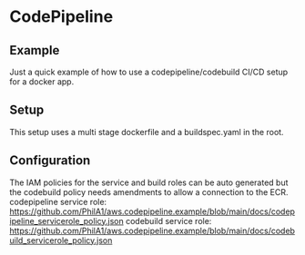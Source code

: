 # CodePipeline

## Example
Just a quick example of how to use a codepipeline/codebuild CI/CD setup for a docker app.

## Setup
This setup uses a multi stage dockerfile and a buildspec.yaml in the root.

## Configuration
The IAM policies for the service and build roles can be auto generated but the codebuild policy needs amendments to allow a connection to the ECR.
codepipeline service role: https://github.com/PhilA1/aws.codepipeline.example/blob/main/docs/codepipeline_servicerole_policy.json
codebuild service role: https://github.com/PhilA1/aws.codepipeline.example/blob/main/docs/codebuild_servicerole_policy.json
